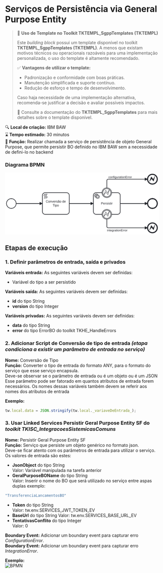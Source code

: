 ﻿# Serviços de Persistência via General Purpose Entity

> 📢 **Uso de Template no Toolkit TKTEMPL_SgppTemplates (TKTEMPL)**
> 
> Este *building block* possui um template disponível no toolkit **TKTEMPL_SgppTemplates (TKTEMPL)**. A menos que existam motivos técnicos ou operacionais razoáveis para uma implementação personalizada, o uso do template é altamente recomendado.
> 
> ✅ **Vantagens de utilizar o template:**
> - Padronização e conformidade com boas práticas.
> - Manutenção simplificada e suporte contínuo.
> - Redução de esforço e tempo de desenvolvimento.
> 
> Caso haja necessidade de uma implementação alternativa, recomenda-se justificar a decisão e avaliar possíveis impactos.
> 
> 🔗 Consulte a documentação do **TKTEMPL_SgppTemplates** para mais detalhes sobre o template disponível.

🔍️ **Local de criação:** IBM BAW  
⌛️ **Tempo estimado:** 30 minutos  
🔧 **Função:** Realizar chamada a serviço de persistência de objeto General Purpose, que permite persistir BO definido no IBM BAW sem a necessidade de defini-lo no backend  

### Diagrama BPMN
![BPMN](img/servico_persistir_general_purpose_entity.svg)

## Etapas de execução

### 1. Definir parâmetros de entrada, saída e privados

**Variáveis entrada:** As seguintes variáveis devem ser definidas:
- Variável do tipo a ser persistido

**Variáveis saída:** As seguintes variáveis devem ser definidas:
- **id**  do tipo String
- **version** do tipo Integer

**Variáveis privadas:** As seguintes variáveis devem ser definidas:
- **data**  do tipo String
- **error** do tipo ErrorBO do toolkit TKHE_HandleErrors

### 2. Adicionar Script de Conversão de tipo de entrada *(etapa condiciona a existir um parâmetro de entrada no serviço)*
**Nome:** Conversão de Tipo  
**Função:** Converter o tipo de entrada do formato ANY, para o formato  do serviço que esse serviço encapsula.  
Deve-se observar se o parâmetro de entrada ou é um objeto ou é um JSON  
Esse parâmetro pode ser fatorado em quantos atributos de entrada forem necessários. Os nomes dessas variáveis também devem se referir aos nomes dos atributos de entrada

**Exemplo:**
```javascript
tw.local.data = JSON.stringify(tw.local._variaveDeEntrada_);
```

### 3. Usar Linked Services Persistir Geral Purpose Entity SF do  *toolkit TKISC_IntegracoesSistemicasComuns*
**Nome:** Persistir Geral Purpose Entity SF  
**Função:** Serviço que persiste um objeto genérico no formato json.  
Deve-se ficar atento com os parâmetros de entrada para utilizar o serviço. Os valores de entrada são estes:
- **JsonObject** do tipo String  
Valor: Variável manipulada na tarefa anterior
- **GeralPurposeBOName** do tipo String  
Valor: Inserir o nome do BO que será utilizado no serviço entre aspas duplas exemplo: 
```javascript
"TransferenciaLancamentosBO"
```
- **Token** do tipo String  
Valor: tw.env.SERVICES_JWT_TOKEN_EV
- **BaseUrl** do tipo String
Valor: tw.env.SERVICES_BASE_URL_EV
- **TentativasConflito** do tipo Integer  
Valor: 0

**Boundary Event:** Adicionar um boundary event para capturar erro *ConfigurationError*.  
**Boundary Event:** Adicionar um boundary event para capturar erro *IntegrationError*.

**Exemplo:**  
![BPMN](img/servico_persistir_general_purpose_entity_exemplo.png)
